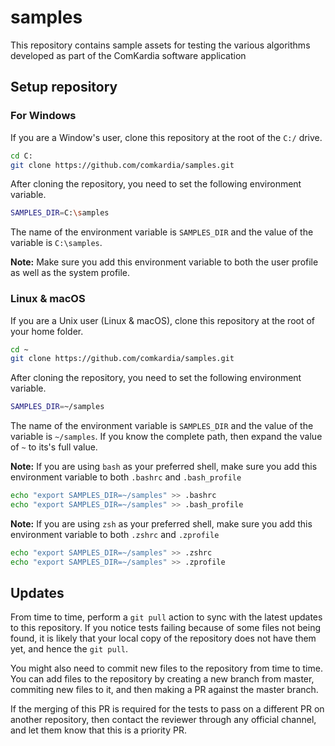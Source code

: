 # samples
This repository contains sample assets for testing the various algorithms developed as part of the ComKardia software application

## Setup repository
### For Windows

If you are a Window's user, clone this repository at the root of the `C:/` drive.

```bash
cd C:
git clone https://github.com/comkardia/samples.git
```

After cloning the repository, you need to set the following environment variable.

```bash
SAMPLES_DIR=C:\samples
```

The name of the environment variable is `SAMPLES_DIR` and the value of the variable is `C:\samples`. 

**Note:** Make sure you add this environment variable to both the user profile as well as the system profile.

### Linux & macOS

If you are a Unix user (Linux & macOS), clone this repository at the root of your home folder.

```bash
cd ~
git clone https://github.com/comkardia/samples.git
```

After cloning the repository, you need to set the following environment variable.

```bash
SAMPLES_DIR=~/samples
```

The name of the environment variable is `SAMPLES_DIR` and the value of the variable is `~/samples`. If you know the complete path, then expand the value of `~` to its's full value.

**Note:** If you are using `bash` as your preferred shell, make sure you add this environment variable to both `.bashrc` and `.bash_profile`

```bash
echo "export SAMPLES_DIR=~/samples" >> .bashrc
echo "export SAMPLES_DIR=~/samples" >> .bash_profile
```

**Note:** If you are using `zsh` as your preferred shell, make sure you add this environment variable to both `.zshrc` and `.zprofile`

```bash
echo "export SAMPLES_DIR=~/samples" >> .zshrc
echo "export SAMPLES_DIR=~/samples" >> .zprofile
```

## Updates
From time to time, perform a `git pull` action to sync with the latest updates to this repository. If you notice tests failing because of some files not being found, it is likely that your local copy of the repository does not have them yet, and hence the `git pull`.

You might also need to commit new files to the repository from time to time. You can add files to the repository by creating a new branch from master, commiting new files to it, and then making a PR against the master branch. 

If the merging of this PR is required for the tests to pass on a different PR on another repository, then contact the reviewer through any official channel, and let them know that this is a priority PR.
